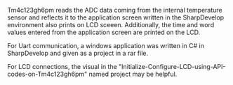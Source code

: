 Tm4c123gh6pm reads the ADC data coming from the internal temperature sensor and reflects it to the application screen written in the SharpDevelop environment also prints on LCD sceeen. Additionally, the time and word values ​​entered from the application screen are printed on the LCD.

For Uart communication, a windows application was written in C# in SharpDevelop and given as a project in a rar file.

For LCD connections, the visual in the "Initialize-Configure-LCD-using-API-codes-on-Tm4c123gh6pm" named project may be helpful.
